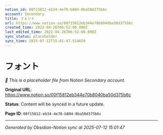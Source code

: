 ```yaml
---
notion_id: 00f15812-eb34-4e70-b804-0ba50d375b6c
account: Secondary
title: フォント
url: https://www.notion.so/00f15812eb344e70b8040ba50d375b6c
created_time: 2022-04-26T06:52:00.000Z
last_edited_time: 2022-04-26T06:52:00.000Z
sync_status: placeholder
sync_time: 2025-07-12T15:01:47.514650
---
```


# フォント

*🔄 This is a placeholder file from Notion Secondary account.*

**Original URL**: https://www.notion.so/00f15812eb344e70b8040ba50d375b6c

**Status**: Content will be synced in a future update.

**Page ID**: `00f15812-eb34-4e70-b804-0ba50d375b6c`

---

*Generated by Obsidian-Notion sync at 2025-07-12 15:01:47*
